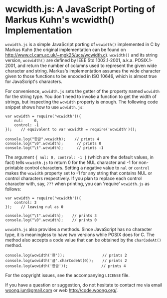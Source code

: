 wcwidth.js: A JavaScript Porting of Markus Kuhn's wcwidth() Implementation
==========================================================================

`wcwidth.js` is a simple JavaScript porting of `wcwidth()` implemented in C by
Markus Kuhn (the original implementation can be found on
http://www.cl.cam.ac.uk/~mgk25/ucs/wcwidth.c). `wcwidth()` and its string
version, `wcswidth()` are defined by IEEE Std 1002.1-2001, a.k.a. POSIX.1-2001,
and return the number of columns used to represent the given wide character and
string. Markus's implementation assumes the wide character given to those
functions to be encoded in ISO 10646, which is almost true for JavaScript's
characters.

For convenience, `wcwidth.js` sets the getter of the property named `wcwidth`
for the string type. You don't need to invoke a function to get the width of
strings, but inspecting the `wcwidth` property is enough. The following code
snippet shows how to use `wcwidth.js`:

    var wcwidth = require('wcwidth')({
        nul:     0,
        control: -1
    });    // equivalent to var wcwidth = require('wcwidth')();

    console.log("한글".wcwidth);    // prints 4
    console.log("\0".wcwidth);      // prints 0
    console.log("\t".wcwidth);      // prints -1

The argument `{ nul: 0, control: -1 }` (which are the default values, in fact)
tells `wcwidth.js` to return 0 for the NUL character and -1 for non-printable
control characters. Setting a negative value to `nul` or `control` makes the
`wcwidth` property set to -1 for any string that contains NUL or control
characters respectively. If you plan to replace each control character with,
say, `???` when printing, you can 'require' `wcwidth.js` as follows:

    var wcwidth = require('wcwidth')({
        control: 3
    });    // leaving nul as 0

    console.log("\t".wcwidth);    // prints 3
    console.log("\0".wcwidth);    // prints 0

`wcwidth.js` also provides a methods. Since JavaScript has no character type,
it is meaningless to have two versions while POSIX does for C. The method also
accepts a code value that can be obtained by the `charCodeAt()` method.

    console.log(wcwidth('한'));                 // prints 2
    console.log(wcwidth('글'.charCodeAt(0));    // prints 2
    console.log(wcwidth('한글'));               // prints 4

For the copyright issues, see the accompanying `LICENSE` file.

If you have a question or suggestion, do not hesitate to contact me via email
<woong.jun@gmail.com> or web <http://code.woong.org/>.
